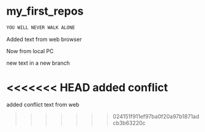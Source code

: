# my_first_repos

```sh
YOU WILL NEVER WALK ALONE
```
Added text from web browser

Now from local PC

new text in a new branch

<<<<<<< HEAD
added conflict
=======
added conflict text from web 
>>>>>>> 024151f911ef97ba0f20a97b1871adcb3b63220c
